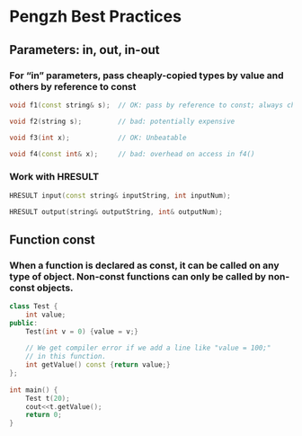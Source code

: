 # Pengzh Best Practices

## Parameters: in, out, in-out

### For “in” parameters, pass cheaply-copied types by value and others by reference to const

```cpp
void f1(const string& s);  // OK: pass by reference to const; always cheap

void f2(string s);         // bad: potentially expensive

void f3(int x);            // OK: Unbeatable

void f4(const int& x);     // bad: overhead on access in f4()
```

### Work with HRESULT

```cpp
HRESULT input(const string& inputString, int inputNum);

HRESULT output(string& outputString, int& outputNum);
```

## Function const

### When a function is declared as const, it can be called on any type of object. Non-const functions can only be called by non-const objects.

```cpp
class Test { 
    int value; 
public: 
    Test(int v = 0) {value = v;} 
      
    // We get compiler error if we add a line like "value = 100;" 
    // in this function. 
    int getValue() const {return value;}   
}; 
  
int main() { 
    Test t(20); 
    cout<<t.getValue(); 
    return 0; 
} 
```